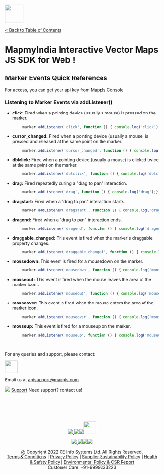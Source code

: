 [<img src="https://about.mappls.com/images/mappls-b-logo.svg" height="60"/> </p>](https://www.mapmyindia.com/api)
[< Back to Table of Contents](../../README.md)
# MapmyIndia Interactive Vector Maps JS SDK for Web !



## Marker Events Quick References

For access, you can get your api key from [Mappls Console](https://auth.mappls.com/console)

### Listening to Marker Events via addListener()

- **click:** Fired when a pointing device (usually a mouse) is pressed on the marker.

```js
        marker.addListener('click', function () { console.log('click');}); 
```

- **cursor_changed:** Fired when a pointing device (usually a mouse) is pressed and released at the same point on the marker.

```js
        marker.addListener('cursor_changed', function () { console.log('cursor_changed');});
```

- **dblclick:** Fired when a pointing device (usually a mouse) is clicked twice at the same point on the marker.

```js
        marker.addListener('dblclick', function () { console.log('dblclick');});
```

- **drag:** Fired repeatedly during a "drag to pan" interaction.

```js
        marker.addListener('drag', function () { console.log('drag');});
```

- **dragstart:** Fired when a "drag to pan" interaction starts.

```js
        marker.addListener('dragstart', function () { console.log('dragstart');});
```

- **dragend:** Fired when a "drag to pan" interaction ends.

```js
        marker.addListener('dragend', function () { console.log('dragend');});
```

- **draggable_changed:** This event is fired when the marker's draggable property changes.

```js
        marker.addListener('draggable_changed', function () { console.log('draggable_changed');});
```

- **mousedown:** This event is fired for a mousedown on the marker.

```js
        marker.addListener('mousedown', function () { console.log('mousedown');});
```

- **mouseout:** This event is fired when the mouse leaves the area of the marker icon..

```js
        marker.addListener('mouseout', function () { console.log('mouseout');});
```

- **mouseover:** This event is fired when the mouse enters the area of the marker icon.

```js
        marker.addListener('mouseover', function () { console.log('mouseover');});
```

- **mouseup:** This event is fired for a mouseup on the marker.

```js
        marker.addListener('mouseup', function () { console.log('mouseup');});
```


<br>

For any queries and support, please contact: 

[<img src="https://about.mappls.com/images/mappls-logo.svg" height="40"/> </p>](https://about.mappls.com/api/)
Email us at [apisupport@mappls.com](mailto:apisupport@mappls.com)


![](https://www.mapmyindia.com/api/img/icons/support.png)
[Support](https://about.mappls.com/contact/)
Need support? contact us!

<br></br>
<br></br>

[<p align="center"> <img src="https://www.mapmyindia.com/api/img/icons/stack-overflow.png"/> ](https://stackoverflow.com/questions/tagged/mappls-api)[![](https://www.mapmyindia.com/api/img/icons/blog.png)](https://about.mappls.com/blog/)[![](https://www.mapmyindia.com/api/img/icons/gethub.png)](https://github.com/Mappls-api)[<img src="https://mmi-api-team.s3.ap-south-1.amazonaws.com/API-Team/npm-logo.one-third%5B1%5D.png" height="40"/> </p>](https://www.npmjs.com/org/mapmyindia) 



[<p align="center"> <img src="https://www.mapmyindia.com/june-newsletter/icon4.png"/> ](https://www.facebook.com/Mapplsofficial)[![](https://www.mapmyindia.com/june-newsletter/icon2.png)](https://twitter.com/mappls)[![](https://www.mapmyindia.com/newsletter/2017/aug/llinkedin.png)](https://www.linkedin.com/company/mappls/)[![](https://www.mapmyindia.com/june-newsletter/icon3.png)](https://www.youtube.com/channel/UCAWvWsh-dZLLeUU7_J9HiOA)




<div align="center">@ Copyright 2022 CE Info Systems Ltd. All Rights Reserved.</div>

<div align="center"> <a href="https://about.mappls.com/api/terms-&-conditions">Terms & Conditions</a> | <a href="https://about.mappls.com/about/privacy-policy">Privacy Policy</a> | <a href="https://about.mappls.com/pdf/mapmyIndia-sustainability-policy-healt-labour-rules-supplir-sustainability.pdf">Supplier Sustainability Policy</a> | <a href="https://about.mappls.com/pdf/Health-Safety-Management.pdf">Health & Safety Policy</a> | <a href="https://about.mappls.com/pdf/Environment-Sustainability-Policy-CSR-Report.pdf">Environmental Policy & CSR Report</a>

<div align="center">Customer Care: +91-9999333223</div>
